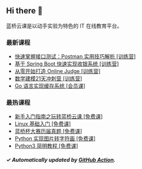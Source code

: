 ## Hi there 👋

蓝桥云课是以动手实验为特色的 IT 在线教育平台。

### 最新课程

<!-- LATEST:START -->
- [快速掌握接口测试：Postman 实用技巧解析 [训练营]](https://www.lanqiao.cn/courses/20983/)
- [基于 Spring Boot 快速实现收银系统 [训练营]](https://www.lanqiao.cn/courses/18796/)
- [从零开始打造 Online Judge [训练营]](https://www.lanqiao.cn/courses/20638/)
- [数学建模21天冲刺营 [训练营]](https://www.lanqiao.cn/courses/20137/)
- [Go 语言实现缓存系统 [会员课]](https://www.lanqiao.cn/courses/504/)
<!-- LATEST:END -->

### 最热课程

<!-- HOTEST:START -->
- [新手入门指南之玩转蓝桥云课 [免费课]](https://www.lanqiao.cn/courses/63/)
- [Linux 基础入门 [免费课]](https://www.lanqiao.cn/courses/1/)
- [蓝桥杯大赛历届真题 [免费课]](https://www.lanqiao.cn/courses/2786/)
- [Python 实现图片转字符画 [免费课]](https://www.lanqiao.cn/courses/370/)
- [Python3 简明教程 [免费课]](https://www.lanqiao.cn/courses/596/)
<!-- HOTEST:END -->

##### ✓ Automatically updated by [GitHub Action](https://github.com/lanqiao-courses/.github/actions/workflows/update.yml).
